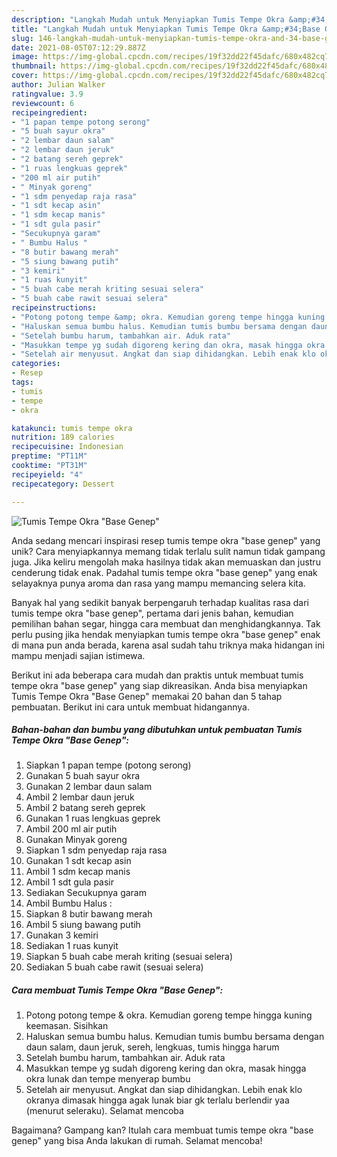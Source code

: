 ```yaml
---
description: "Langkah Mudah untuk Menyiapkan Tumis Tempe Okra &amp;#34;Base Genep&amp;#34; yang Sempurna"
title: "Langkah Mudah untuk Menyiapkan Tumis Tempe Okra &amp;#34;Base Genep&amp;#34; yang Sempurna"
slug: 146-langkah-mudah-untuk-menyiapkan-tumis-tempe-okra-and-34-base-genep-and-34-yang-sempurna
date: 2021-08-05T07:12:29.887Z
image: https://img-global.cpcdn.com/recipes/19f32dd22f45dafc/680x482cq70/tumis-tempe-okra-base-genep-foto-resep-utama.jpg
thumbnail: https://img-global.cpcdn.com/recipes/19f32dd22f45dafc/680x482cq70/tumis-tempe-okra-base-genep-foto-resep-utama.jpg
cover: https://img-global.cpcdn.com/recipes/19f32dd22f45dafc/680x482cq70/tumis-tempe-okra-base-genep-foto-resep-utama.jpg
author: Julian Walker
ratingvalue: 3.9
reviewcount: 6
recipeingredient:
- "1 papan tempe potong serong"
- "5 buah sayur okra"
- "2 lembar daun salam"
- "2 lembar daun jeruk"
- "2 batang sereh geprek"
- "1 ruas lengkuas geprek"
- "200 ml air putih"
- " Minyak goreng"
- "1 sdm penyedap raja rasa"
- "1 sdt kecap asin"
- "1 sdm kecap manis"
- "1 sdt gula pasir"
- "Secukupnya garam"
- " Bumbu Halus "
- "8 butir bawang merah"
- "5 siung bawang putih"
- "3 kemiri"
- "1 ruas kunyit"
- "5 buah cabe merah kriting sesuai selera"
- "5 buah cabe rawit sesuai selera"
recipeinstructions:
- "Potong potong tempe &amp; okra. Kemudian goreng tempe hingga kuning keemasan. Sisihkan"
- "Haluskan semua bumbu halus. Kemudian tumis bumbu bersama dengan daun salam, daun jeruk, sereh, lengkuas, tumis hingga harum"
- "Setelah bumbu harum, tambahkan air. Aduk rata"
- "Masukkan tempe yg sudah digoreng kering dan okra, masak hingga okra lunak dan tempe menyerap bumbu"
- "Setelah air menyusut. Angkat dan siap dihidangkan. Lebih enak klo okranya dimasak hingga agak lunak biar gk terlalu berlendir yaa (menurut seleraku). Selamat mencoba"
categories:
- Resep
tags:
- tumis
- tempe
- okra

katakunci: tumis tempe okra 
nutrition: 189 calories
recipecuisine: Indonesian
preptime: "PT11M"
cooktime: "PT31M"
recipeyield: "4"
recipecategory: Dessert

---
```



![Tumis Tempe Okra &#34;Base Genep&#34;](https://img-global.cpcdn.com/recipes/19f32dd22f45dafc/680x482cq70/tumis-tempe-okra-base-genep-foto-resep-utama.jpg)

Anda sedang mencari inspirasi resep tumis tempe okra &#34;base genep&#34; yang unik? Cara menyiapkannya memang tidak terlalu sulit namun tidak gampang juga. Jika keliru mengolah maka hasilnya tidak akan memuaskan dan justru cenderung tidak enak. Padahal tumis tempe okra &#34;base genep&#34; yang enak selayaknya punya aroma dan rasa yang mampu memancing selera kita.

Banyak hal yang sedikit banyak berpengaruh terhadap kualitas rasa dari tumis tempe okra &#34;base genep&#34;, pertama dari jenis bahan, kemudian pemilihan bahan segar, hingga cara membuat dan menghidangkannya. Tak perlu pusing jika hendak menyiapkan tumis tempe okra &#34;base genep&#34; enak di mana pun anda berada, karena asal sudah tahu triknya maka hidangan ini mampu menjadi sajian istimewa.




Berikut ini ada beberapa cara mudah dan praktis untuk membuat tumis tempe okra &#34;base genep&#34; yang siap dikreasikan. Anda bisa menyiapkan Tumis Tempe Okra &#34;Base Genep&#34; memakai 20 bahan dan 5 tahap pembuatan. Berikut ini cara untuk membuat hidangannya.

<!--inarticleads1-->

##### Bahan-bahan dan bumbu yang dibutuhkan untuk pembuatan Tumis Tempe Okra &#34;Base Genep&#34;:

1. Siapkan 1 papan tempe (potong serong)
1. Gunakan 5 buah sayur okra
1. Gunakan 2 lembar daun salam
1. Ambil 2 lembar daun jeruk
1. Ambil 2 batang sereh geprek
1. Gunakan 1 ruas lengkuas geprek
1. Ambil 200 ml air putih
1. Gunakan  Minyak goreng
1. Siapkan 1 sdm penyedap raja rasa
1. Gunakan 1 sdt kecap asin
1. Ambil 1 sdm kecap manis
1. Ambil 1 sdt gula pasir
1. Sediakan Secukupnya garam
1. Ambil  Bumbu Halus :
1. Siapkan 8 butir bawang merah
1. Ambil 5 siung bawang putih
1. Gunakan 3 kemiri
1. Sediakan 1 ruas kunyit
1. Siapkan 5 buah cabe merah kriting (sesuai selera)
1. Sediakan 5 buah cabe rawit (sesuai selera)




<!--inarticleads2-->

##### Cara membuat Tumis Tempe Okra &#34;Base Genep&#34;:

1. Potong potong tempe &amp; okra. Kemudian goreng tempe hingga kuning keemasan. Sisihkan
1. Haluskan semua bumbu halus. Kemudian tumis bumbu bersama dengan daun salam, daun jeruk, sereh, lengkuas, tumis hingga harum
1. Setelah bumbu harum, tambahkan air. Aduk rata
1. Masukkan tempe yg sudah digoreng kering dan okra, masak hingga okra lunak dan tempe menyerap bumbu
1. Setelah air menyusut. Angkat dan siap dihidangkan. Lebih enak klo okranya dimasak hingga agak lunak biar gk terlalu berlendir yaa (menurut seleraku). Selamat mencoba




Bagaimana? Gampang kan? Itulah cara membuat tumis tempe okra &#34;base genep&#34; yang bisa Anda lakukan di rumah. Selamat mencoba!
